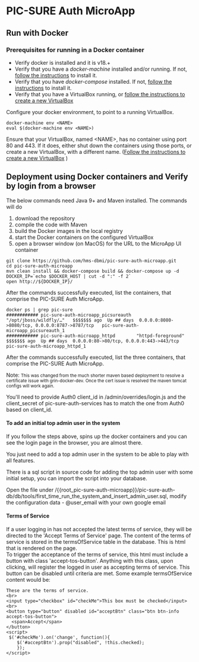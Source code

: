 # PIC-SURE Auth MicroApp

## Run with Docker

### Prerequisites for running in a Docker container
* Verify docker is installed and it is v18.+
* Verify that you have a _docker-machine_ installed and/or running. If not, [follow the instructions](https://docs.docker.com/machine/install-machine/) to install it.
* Verify that you have _docker-compose_ installed. If not, [follow the instructions](https://docs.docker.com/compose/install/) to install it.
* Verify that you have a VirtualBox running, or [follow the instructions to create a new VirtualBox](https://github.com/hms-dbmi/docker-images/wiki/Local-Development-Setup)

Configure your docker environment, to point to a running VirtualBox.

```
docker-machine env <NAME>
eval $(docker-machine env <NAME>)

```

Ensure that your VirtualBox, named &lt;NAME&gt;, has no container using port 80 and 443. If it does, either shut down the containers using those ports, or create a new VirtualBox, with a different name. ([Follow the instructions to create a new VirtualBox](https://github.com/hms-dbmi/docker-images/wiki/Local-Development-Setup)
)

## Deployment using Docker containers and Verify by login from a browser

The below commands need Java 9+ and Maven installed. The commands will do

1. download the repository
1. compile the code with Maven 
1. build the Docker images in the local registry
1. start the Docker containers on the configured VirtualBox
2. open a browser window (on MacOS) for the URL to the MicroApp UI container


```
git clone https://github.com/hms-dbmi/pic-sure-auth-microapp.git
cd pic-sure-auth-microapp
mvn clean install && docker-compose build && docker-compose up -d
DOCKER_IP=`echo $DOCKER_HOST | cut -d ":" -f 2`
open http://${DOCKER_IP}/

```

After the commands successfully executed, list the containers, that comprise the PIC-SURE Auth MicroApp.

```
docker ps | grep pic-sure
############ pic-sure-auth-microapp_picsureauth  "/opt/jboss/wildfly/…"   $$$$$$$ ago  Up ## days  0.0.0.0:8080->8080/tcp, 0.0.0.0:8787->8787/tcp   pic-sure-auth-microapp_picsureauth_1
############ pic-sure-auth-microapp_httpd        "httpd-foreground"       $$$$$$$ ago  Up ## days  0.0.0.0:80->80/tcp, 0.0.0.0:443->443/tcp         pic-sure-auth-microapp_httpd_1

```

After the commands successfully executed, list the three containers, that comprise the PIC-SURE Auth MicroApp.


Note: <small>This was changed from the much shorter maven based deployment to resolve a certificate issue 
  with grin-docker-dev. Once the cert issue is resolved the maven tomcat configs will work again.</small>

You'll need to provide Auth0 client_id in /admin/overrides/login.js and the client_secret of pic-sure-auth-services 
has to match the one from Auth0 based on client_id.

#### To add an initial top admin user in the system
If you follow the steps above, spins up the docker containers and you can see the login page in the browser, you are almost there.

You just need to add a top admin user in the system to be able to play with all features.

There is a sql script in source code for adding the top admin user with some initial setup, you can import the script
into your database.

Open the file under /{{root_pic-sure-auth-microapp}}/pic-sure-auth-db/db/tools/first_time_run_the_system_and_insert_admin_user.sql,
modify the configuration data - @user_email with your own google email

#### Terms of Service

If a user logging in has not accepted the latest terms of service, they will be directed to the 'Accept Terms of Service' page.
The content of the terms of service is stored in the termsOfService table in the database.  This is html that is rendered on the page.  
To trigger the acceptance of the terms of service, this html must include a button with class 'accept-tos-button'.  Anything with this class,
upon clicking, will register the logged in user as accepting terms of service.  This button can be disabled until criteria are met.  Some example termsOfService content would be:

```aidl
These are the terms of service.
<br>
<input type="checkbox" id="checkMe">This box must be checked</input>
<br>
<button type="button" disabled id="acceptBtn" class="btn btn-info accept-tos-button">
  <span>Accept</span> 
</button>
<script>
 $('#checkMe').on('change', function(){
	$('#acceptBtn').prop("disabled", !this.checked);
	});
</script>
```